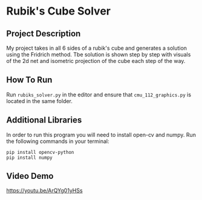 # Rubik's Cube Solver

## Project Description
My project takes in all 6 sides of a rubik's cube and generates a solution using the Fridrich method. Tbe solution is shown step by step with visuals of the 2d net and isometric projection of the cube each step of the way.

## How To Run
Run `rubiks_solver.py` in the editor and ensure that `cmu_112_graphics.py` is located in the same folder.

## Additional Libraries
In order to run this program you will need to install open-cv and numpy. Run the following commands in your terminal:
```
pip install opencv-python
pip install numpy
```

## Video Demo
https://youtu.be/ArQYg01yHSs